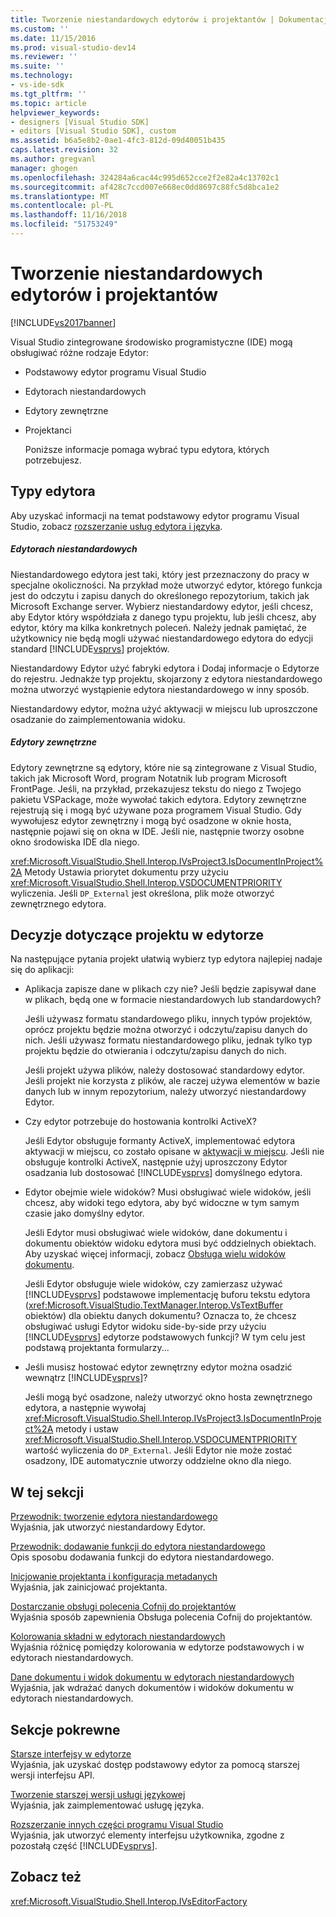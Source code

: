 ```yaml
---
title: Tworzenie niestandardowych edytorów i projektantów | Dokumentacja firmy Microsoft
ms.custom: ''
ms.date: 11/15/2016
ms.prod: visual-studio-dev14
ms.reviewer: ''
ms.suite: ''
ms.technology:
- vs-ide-sdk
ms.tgt_pltfrm: ''
ms.topic: article
helpviewer_keywords:
- designers [Visual Studio SDK]
- editors [Visual Studio SDK], custom
ms.assetid: b6a5e8b2-0ae1-4fc3-812d-09d40051b435
caps.latest.revision: 32
ms.author: gregvanl
manager: ghogen
ms.openlocfilehash: 324284a6cac44c995d652cce2f2e82a4c13702c1
ms.sourcegitcommit: af428c7ccd007e668ec0dd8697c88fc5d8bca1e2
ms.translationtype: MT
ms.contentlocale: pl-PL
ms.lasthandoff: 11/16/2018
ms.locfileid: "51753249"
---
```

# <a name="creating-custom-editors-and-designers"></a>Tworzenie niestandardowych edytorów i projektantów
[!INCLUDE[vs2017banner](../includes/vs2017banner.md)]

Visual Studio zintegrowane środowisko programistyczne (IDE) mogą obsługiwać różne rodzaje Edytor:  
  
- Podstawowy edytor programu Visual Studio  
  
- Edytorach niestandardowych  
  
- Edytory zewnętrzne  
  
- Projektanci  
  
  Poniższe informacje pomaga wybrać typu edytora, których potrzebujesz.  
  
## <a name="types-of-editor"></a>Typy edytora  
 Aby uzyskać informacji na temat podstawowy edytor programu Visual Studio, zobacz [rozszerzanie usług edytora i języka](../extensibility/extending-the-editor-and-language-services.md).  
  
##### <a name="custom-editors"></a>Edytorach niestandardowych  
 Niestandardowego edytora jest taki, który jest przeznaczony do pracy w specjalne okoliczności. Na przykład może utworzyć edytor, którego funkcja jest do odczytu i zapisu danych do określonego repozytorium, takich jak Microsoft Exchange server. Wybierz niestandardowy edytor, jeśli chcesz, aby Edytor który współdziała z danego typu projektu, lub jeśli chcesz, aby edytor, który ma kilka konkretnych poleceń. Należy jednak pamiętać, że użytkownicy nie będą mogli używać niestandardowego edytora do edycji standard [!INCLUDE[vsprvs](../includes/vsprvs-md.md)] projektów.  
  
 Niestandardowy Edytor użyć fabryki edytora i Dodaj informacje o Edytorze do rejestru. Jednakże typ projektu, skojarzony z edytora niestandardowego można utworzyć wystąpienie edytora niestandardowego w inny sposób.  
  
 Niestandardowy edytor, można użyć aktywacji w miejscu lub uproszczone osadzanie do zaimplementowania widoku.  
  
##### <a name="external-editors"></a>Edytory zewnętrzne  
 Edytory zewnętrzne są edytory, które nie są zintegrowane z Visual Studio, takich jak Microsoft Word, program Notatnik lub program Microsoft FrontPage. Jeśli, na przykład, przekazujesz tekstu do niego z Twojego pakietu VSPackage, może wywołać takich edytora. Edytory zewnętrzne rejestrują się i mogą być używane poza programem Visual Studio. Gdy wywołujesz edytor zewnętrzny i mogą być osadzone w oknie hosta, następnie pojawi się on okna w IDE. Jeśli nie, następnie tworzy osobne okno środowiska IDE dla niego.  
  
 <xref:Microsoft.VisualStudio.Shell.Interop.IVsProject3.IsDocumentInProject%2A> Metody Ustawia priorytet dokumentu przy użyciu <xref:Microsoft.VisualStudio.Shell.Interop.VSDOCUMENTPRIORITY> wyliczenia. Jeśli `DP_External` jest określona, plik może otworzyć zewnętrznego edytora.  
  
## <a name="editor-design-decisions"></a>Decyzje dotyczące projektu w edytorze  
 Na następujące pytania projekt ułatwią wybierz typ edytora najlepiej nadaje się do aplikacji:  
  
-   Aplikacja zapisze dane w plikach czy nie? Jeśli będzie zapisywał dane w plikach, będą one w formacie niestandardowych lub standardowych?  
  
     Jeśli używasz formatu standardowego pliku, innych typów projektów, oprócz projektu będzie można otworzyć i odczytu/zapisu danych do nich. Jeśli używasz formatu niestandardowego pliku, jednak tylko typ projektu będzie do otwierania i odczytu/zapisu danych do nich.  
  
     Jeśli projekt używa plików, należy dostosować standardowy edytor. Jeśli projekt nie korzysta z plików, ale raczej używa elementów w bazie danych lub w innym repozytorium, należy utworzyć niestandardowy Edytor.  
  
-   Czy edytor potrzebuje do hostowania kontrolki ActiveX?  
  
     Jeśli Edytor obsługuje formanty ActiveX, implementować edytora aktywacji w miejscu, co zostało opisane w [aktywacji w miejscu](../misc/in-place-activation.md). Jeśli nie obsługuje kontrolki ActiveX, następnie użyj uproszczony Edytor osadzania lub dostosować [!INCLUDE[vsprvs](../includes/vsprvs-md.md)] domyślnego edytora.  
  
-   Edytor obejmie wiele widoków? Musi obsługiwać wiele widoków, jeśli chcesz, aby widoki tego edytora, aby być widoczne w tym samym czasie jako domyślny edytor.  
  
     Jeśli Edytor musi obsługiwać wiele widoków, dane dokumentu i dokumentu obiektów widoku edytora musi być oddzielnych obiektach. Aby uzyskać więcej informacji, zobacz [Obsługa wielu widoków dokumentu](../extensibility/supporting-multiple-document-views.md).  
  
     Jeśli Edytor obsługuje wiele widoków, czy zamierzasz używać [!INCLUDE[vsprvs](../includes/vsprvs-md.md)] podstawowe implementację buforu tekstu edytora (<xref:Microsoft.VisualStudio.TextManager.Interop.VsTextBuffer> obiektów) dla obiektu danych dokumentu? Oznacza to, że chcesz obsługiwać usługi Edytor widoku side-by-side przy użyciu [!INCLUDE[vsprvs](../includes/vsprvs-md.md)] edytorze podstawowych funkcji? W tym celu jest podstawą projektanta formularzy...  
  
-   Jeśli musisz hostować edytor zewnętrzny edytor można osadzić wewnątrz [!INCLUDE[vsprvs](../includes/vsprvs-md.md)]?  
  
     Jeśli mogą być osadzone, należy utworzyć okno hosta zewnętrznego edytora, a następnie wywołaj <xref:Microsoft.VisualStudio.Shell.Interop.IVsProject3.IsDocumentInProject%2A> metody i ustaw <xref:Microsoft.VisualStudio.Shell.Interop.VSDOCUMENTPRIORITY> wartość wyliczenia do `DP_External`. Jeśli Edytor nie może zostać osadzony, IDE automatycznie utworzy oddzielne okno dla niego.  
  
## <a name="in-this-section"></a>W tej sekcji  
 [Przewodnik: tworzenie edytora niestandardowego](../extensibility/walkthrough-creating-a-custom-editor.md)  
 Wyjaśnia, jak utworzyć niestandardowy Edytor.  
  
 [Przewodnik: dodawanie funkcji do edytora niestandardowego](../extensibility/walkthrough-adding-features-to-a-custom-editor.md)  
 Opis sposobu dodawania funkcji do edytora niestandardowego.  
  
 [Inicjowanie projektanta i konfiguracja metadanych](../extensibility/designer-initialization-and-metadata-configuration.md)  
 Wyjaśnia, jak zainicjować projektanta.  
  
 [Dostarczanie obsługi polecenia Cofnij do projektantów](../extensibility/supplying-undo-support-to-designers.md)  
 Wyjaśnia sposób zapewnienia Obsługa polecenia Cofnij do projektantów.  
  
 [Kolorowania składni w edytorach niestandardowych](../extensibility/syntax-coloring-in-custom-editors.md)  
 Wyjaśnia różnicę pomiędzy kolorowania w edytorze podstawowych i w edytorach niestandardowych.  
  
 [Dane dokumentu i widok dokumentu w edytorach niestandardowych](../extensibility/document-data-and-document-view-in-custom-editors.md)  
 Wyjaśnia, jak wdrażać danych dokumentów i widoków dokumentu w edytorach niestandardowych.  
  
## <a name="related-sections"></a>Sekcje pokrewne  
 [Starsze interfejsy w edytorze](../extensibility/legacy-interfaces-in-the-editor.md)  
 Wyjaśnia, jak uzyskać dostęp podstawowy edytor za pomocą starszej wersji interfejsu API.  
  
 [Tworzenie starszej wersji usługi językowej](../extensibility/internals/developing-a-legacy-language-service.md)  
 Wyjaśnia, jak zaimplementować usługę języka.  
  
 [Rozszerzanie innych części programu Visual Studio](../extensibility/extending-other-parts-of-visual-studio.md)  
 Wyjaśnia, jak utworzyć elementy interfejsu użytkownika, zgodne z pozostałą część [!INCLUDE[vsprvs](../includes/vsprvs-md.md)].  
  
## <a name="see-also"></a>Zobacz też  
 <xref:Microsoft.VisualStudio.Shell.Interop.IVsEditorFactory>


